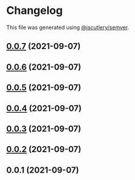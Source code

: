 # Changelog

This file was generated using [@jscutlery/semver](https://github.com/jscutlery/semver).

## [0.0.7](https://github.com/yurikrupnik/mussia9/compare/button-0.0.6...button-0.0.7) (2021-09-07)



## [0.0.6](https://github.com/yurikrupnik/mussia9/compare/button-0.0.5...button-0.0.6) (2021-09-07)



## [0.0.5](https://github.com/yurikrupnik/mussia9/compare/button-0.0.4...button-0.0.5) (2021-09-07)



## [0.0.4](https://github.com/yurikrupnik/mussia9/compare/button-0.0.3...button-0.0.4) (2021-09-07)



## [0.0.3](https://github.com/yurikrupnik/mussia9/compare/button-0.0.2...button-0.0.3) (2021-09-07)



## [0.0.2](https://github.com/yurikrupnik/mussia9/compare/button-0.0.1...button-0.0.2) (2021-09-07)



## 0.0.1 (2021-09-07)
